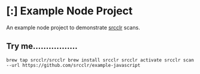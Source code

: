 # [:] Example Node Project

An example node project to demonstrate [srcclr](https://www.srcclr.com) scans.

## Try me.................

`
brew tap srcclr/srcclr
brew install srcclr
srcclr activate
srcclr scan --url https://github.com/srcclr/example-javascript
`
